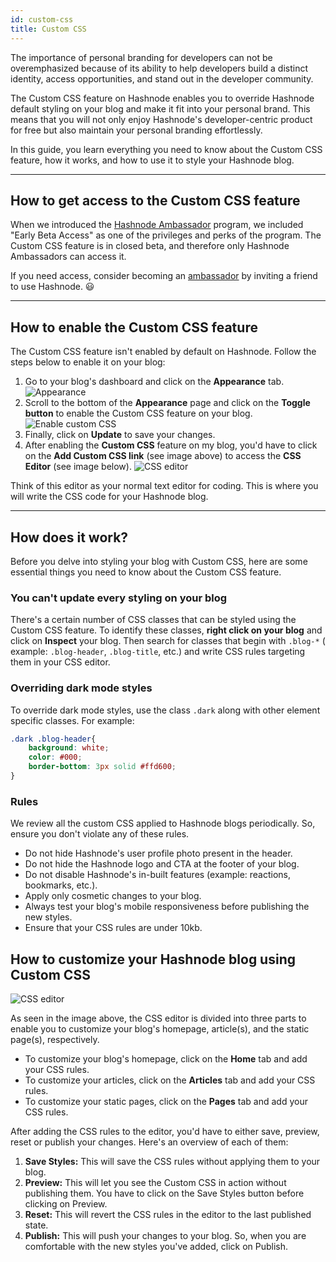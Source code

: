 ```yaml
---
id: custom-css
title: Custom CSS
---
```


The importance of personal branding for developers can not be overemphasized because of its ability to help developers build a distinct identity, access opportunities, and stand out in the developer community.

The Custom CSS feature on Hashnode enables you to override Hashnode default styling on your blog and make it fit into your personal brand. This means that you will not only enjoy Hashnode's developer-centric product for free but also maintain your personal branding effortlessly.

In this guide, you learn everything you need to know about the Custom CSS feature, how it works, and how to use it to style your Hashnode blog.  

---

## How to get access to the Custom CSS feature

When we introduced the [Hashnode Ambassador](https://hashnode.com/ambassador) program, we included "Early Beta Access" as one of the privileges and perks of the program. The Custom CSS feature is in closed beta, and therefore only Hashnode Ambassadors can access it. 

If you need access, consider becoming an [ambassador](https://hashnode.com/ambassador) by inviting a friend to use Hashnode. 😃 

---

## How to enable the Custom CSS feature

The Custom CSS feature isn't enabled by default on Hashnode. Follow the steps below to enable it on your blog:

1.  Go to your blog's dashboard and click on the **Appearance** tab. 
![Appearance](https://cdn.hashnode.com/res/hashnode/image/upload/v1623762104118/Fzl_8M2Qu.png)
2.  Scroll to the bottom of the **Appearance** page and click on the **Toggle button** to enable the Custom CSS feature on your blog.
![Enable custom CSS](https://cdn.hashnode.com/res/hashnode/image/upload/v1623762246048/0GfZ6uV1w.png)
3. Finally, click on **Update** to save your changes. 
4. After enabling the **Custom CSS** feature on my blog, you'd have to click on the **Add Custom CSS link** (see image above) to access the **CSS Editor** (see image below).
![CSS editor](https://cdn.hashnode.com/res/hashnode/image/upload/v1623764834657/u688ngSLD.png)

Think of this editor as your normal text editor for coding. This is where you will write the CSS code for your Hashnode blog. 

---

## How does it work?

Before you delve into styling your blog with Custom CSS, here are some essential things you need to know about the Custom CSS feature.  

### You can't update every styling on your blog 

There's a certain number of CSS classes that can be styled using the Custom CSS feature. To identify these classes, **right click on your blog** and click on **Inspect** your blog. Then search for classes that begin with `.blog-*` ( example: `.blog-header`, `.blog-title`, etc.) and write CSS rules targeting them in your CSS editor. 

### Overriding dark mode styles

To override dark mode styles, use the class `.dark` along with other element specific classes. For example:

```css
.dark .blog-header{
    background: white;
    color: #000;
    border-bottom: 3px solid #ffd600;
}
```

### Rules 

We review all the custom CSS applied to Hashnode blogs periodically. So, ensure you don't violate any of these rules. 

-   Do not hide Hashnode's user profile photo present in the header.
-   Do not hide the Hashnode logo and CTA at the footer of your blog.
-   Do not disable Hashnode's in-built features (example: reactions, bookmarks, etc.).
-   Apply only cosmetic changes to your blog.
-   Always test your blog's mobile responsiveness before publishing the new styles. 
-   Ensure that your CSS rules are under 10kb. 


## How to customize your Hashnode blog using Custom CSS

![CSS editor](https://cdn.hashnode.com/res/hashnode/image/upload/v1623764834657/u688ngSLD.png)

As seen in the image above, the CSS editor is divided into three parts to enable you to customize your blog's homepage, article(s), and the static page(s), respectively.

* To customize your blog's homepage, click on the **Home** tab and add your CSS rules.
* To customize your articles, click on the **Articles** tab and add your CSS rules.
* To customize your static pages, click on the **Pages** tab and add your CSS rules.

After adding the CSS rules to the editor, you'd have to either save, preview, reset or publish your changes. Here's an overview of each of them:

1. **Save Styles:** This will save the CSS rules without applying them to your blog.
2. **Preview:** This will let you see the Custom CSS in action without publishing them. You have to click on the Save Styles button before clicking on Preview.
3. **Reset:** This will revert the CSS rules in the editor to the last published state.
4. **Publish:** This will push your changes to your blog. So, when you are comfortable with the new styles you've added, click on Publish.